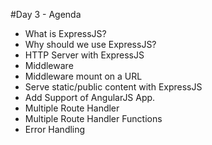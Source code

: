 #Day 3 - Agenda

* What is ExpressJS?
* Why should we use ExpressJS?
* HTTP Server with ExpressJS
* Middleware
* Middleware mount on a URL
* Serve static/public content with ExpressJS
* Add Support of AngularJS App.
* Multiple Route Handler
* Multiple Route Handler Functions
* Error Handling
